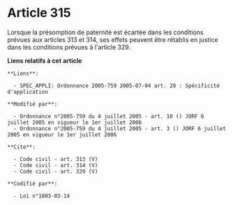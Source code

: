 # Article 315

Lorsque la présomption de paternité est écartée dans les conditions prévues aux articles 313 et 314, ses effets peuvent être
rétablis en justice dans les conditions prévues à l'article 329.

**Liens relatifs à cet article**

	**Liens**:

	  - SPEC_APPLI: Ordonnance 2005-759 2005-07-04 art. 20 : Spécificité d'application

	**Modifié par**:

	  - Ordonnance n°2005-759 du 4 juillet 2005 - art. 10 () JORF 6 juillet 2005 en vigueur le 1er juillet 2006
	  - Ordonnance n°2005-759 du 4 juillet 2005 - art. 3 () JORF 6 juillet 2005 en vigueur le 1er juillet 2006

	**Cite**:

	  - Code civil - art. 313 (V)
	  - Code civil - art. 314 (V)
	  - Code civil - art. 329 (V)

	**Codifié par**:

	  - Loi n°1803-03-14
